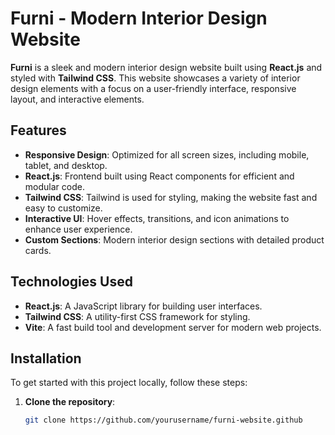 # Furni - Modern Interior Design Website

**Furni** is a sleek and modern interior design website built using **React.js** and styled with **Tailwind CSS**. This website showcases a variety of interior design elements with a focus on a user-friendly interface, responsive layout, and interactive elements.

## Features
- **Responsive Design**: Optimized for all screen sizes, including mobile, tablet, and desktop.
- **React.js**: Frontend built using React components for efficient and modular code.
- **Tailwind CSS**: Tailwind is used for styling, making the website fast and easy to customize.
- **Interactive UI**: Hover effects, transitions, and icon animations to enhance user experience.
- **Custom Sections**: Modern interior design sections with detailed product cards.

## Technologies Used
- **React.js**: A JavaScript library for building user interfaces.
- **Tailwind CSS**: A utility-first CSS framework for styling.
- **Vite**: A fast build tool and development server for modern web projects.

## Installation
To get started with this project locally, follow these steps:

1. **Clone the repository**:
   ```bash
   git clone https://github.com/yourusername/furni-website.github